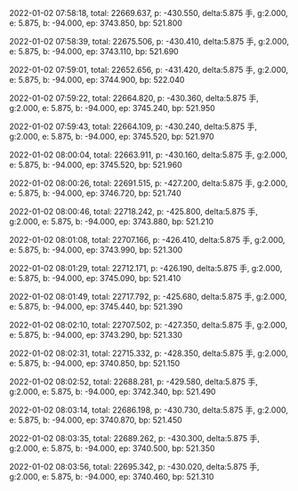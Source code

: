2022-01-02 07:58:18, total: 22669.637, p: -430.550, delta:5.875 手, g:2.000, e: 5.875, b: -94.000, ep: 3743.850, bp: 521.800

2022-01-02 07:58:39, total: 22675.506, p: -430.410, delta:5.875 手, g:2.000, e: 5.875, b: -94.000, ep: 3743.110, bp: 521.690

2022-01-02 07:59:01, total: 22652.656, p: -431.420, delta:5.875 手, g:2.000, e: 5.875, b: -94.000, ep: 3744.900, bp: 522.040

2022-01-02 07:59:22, total: 22664.820, p: -430.360, delta:5.875 手, g:2.000, e: 5.875, b: -94.000, ep: 3745.240, bp: 521.950

2022-01-02 07:59:43, total: 22664.109, p: -430.240, delta:5.875 手, g:2.000, e: 5.875, b: -94.000, ep: 3745.520, bp: 521.970

2022-01-02 08:00:04, total: 22663.911, p: -430.160, delta:5.875 手, g:2.000, e: 5.875, b: -94.000, ep: 3745.520, bp: 521.960

2022-01-02 08:00:26, total: 22691.515, p: -427.200, delta:5.875 手, g:2.000, e: 5.875, b: -94.000, ep: 3746.720, bp: 521.740

2022-01-02 08:00:46, total: 22718.242, p: -425.800, delta:5.875 手, g:2.000, e: 5.875, b: -94.000, ep: 3743.880, bp: 521.210

2022-01-02 08:01:08, total: 22707.166, p: -426.410, delta:5.875 手, g:2.000, e: 5.875, b: -94.000, ep: 3743.990, bp: 521.300

2022-01-02 08:01:29, total: 22712.171, p: -426.190, delta:5.875 手, g:2.000, e: 5.875, b: -94.000, ep: 3745.090, bp: 521.410

2022-01-02 08:01:49, total: 22717.792, p: -425.680, delta:5.875 手, g:2.000, e: 5.875, b: -94.000, ep: 3745.440, bp: 521.390

2022-01-02 08:02:10, total: 22707.502, p: -427.350, delta:5.875 手, g:2.000, e: 5.875, b: -94.000, ep: 3743.290, bp: 521.330

2022-01-02 08:02:31, total: 22715.332, p: -428.350, delta:5.875 手, g:2.000, e: 5.875, b: -94.000, ep: 3740.850, bp: 521.150

2022-01-02 08:02:52, total: 22688.281, p: -429.580, delta:5.875 手, g:2.000, e: 5.875, b: -94.000, ep: 3742.340, bp: 521.490

2022-01-02 08:03:14, total: 22686.198, p: -430.730, delta:5.875 手, g:2.000, e: 5.875, b: -94.000, ep: 3740.870, bp: 521.450

2022-01-02 08:03:35, total: 22689.262, p: -430.300, delta:5.875 手, g:2.000, e: 5.875, b: -94.000, ep: 3740.500, bp: 521.350

2022-01-02 08:03:56, total: 22695.342, p: -430.020, delta:5.875 手, g:2.000, e: 5.875, b: -94.000, ep: 3740.460, bp: 521.310